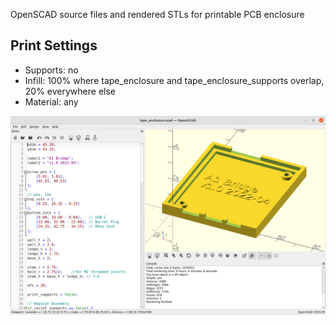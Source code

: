 OpenSCAD source files and rendered STLs for printable PCB enclosure

## Print Settings

* Supports: no
* Infill: 100% where tape_enclosure and tape_enclosure_supports overlap, 20% everywhere else
* Material: any

![enclosure_scad.png](enclosure_scad.png)
